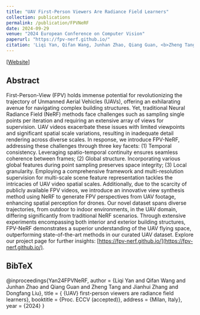 ```yaml
---
title: "UAV First-Person Viewers Are Radiance Field Learners"
collection: publications
permalink: /publication/FPVNeRF
date: 2024-09-29
venue: "2024 European Conference on Computer Vision"
paperurl: "https://fpv-nerf.github.io/"
citation: 'Liqi Yan, Qifan Wang, Junhan Zhao, Qiang Guan, <b>Zheng Tang</b>, Jianhui Zhang and Dongfang Liu. "UAV First-Person Viewers Are Radiance Field Learners". <i>Proceedings of 2024 European Conference on Computer Vision (ECCV 2024)</i>. 2024.'
---
```


[<a href="https://fpv-nerf.github.io/">Website</a>]

## Abstract
First-Person-View (FPV) holds immense potential for revolutionizing the trajectory of Unmanned Aerial Vehicles (UAVs), offering an exhilarating avenue for navigating complex building structures. Yet, traditional Neural Radiance Field (NeRF) methods face challenges such as sampling single points per iteration and requiring an extensive array of views for supervision. UAV videos exacerbate these issues with limited viewpoints and significant spatial scale variations, resulting in inadequate detail rendering across diverse scales. In response, we introduce FPV-NeRF, addressing these challenges through three key facets: (1) Temporal consistency. Leveraging spatio-temporal continuity ensures seamless coherence between frames; (2) Global structure. Incorporating various global features during point sampling preserves space integrity; (3) Local granularity. Employing a comprehensive framework and multi-resolution supervision for multi-scale scene feature representation tackles the intricacies of UAV video spatial scales. Additionally, due to the scarcity of publicly available FPV videos, we introduce an innovative view synthesis method using NeRF to generate FPV perspectives from UAV footage, enhancing spatial perception for drones. Our novel dataset spans diverse trajectories, from outdoor to indoor environments, in the UAV domain, differing significantly from traditional NeRF scenarios. Through extensive experiments encompassing both interior and exterior building structures, FPV-NeRF demonstrates a superior understanding of the UAV flying space, outperforming state-of-the-art methods in our curated UAV dataset. Explore our project page for further insights: [https://fpv-nerf.github.io/](https://fpv-nerf.github.io/).

## BibTeX
@inproceedings{Yan24FPVNeRF,
  author = {Liqi Yan and Qifan Wang and Junhan Zhao and Qiang Guan and Zheng Tang and Jianhui Zhang and Dongfang Liu},
  title = { {UAV} first-person viewers are radiance field learners},
  booktitle = {Proc. ECCV (accepted)},
  address = {Milan, Italy},
  year = {2024}
}
